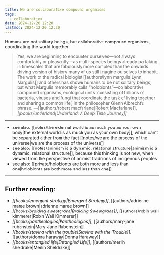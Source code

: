 ```yaml
---
title: We are collaborative compound organisms
tags:
  - collaboration
date: 2024-12-20 12:20
lastmod: 2024-12-20 12:20
---
```

Humans are not solitary beings, but collaborative compound organisms, coordinating the world together. 

> Yes, we are beginning to encounter ourselves—not always comfortably or pleasantly—as multi-species beings already partaking in timescales that are fabulously more complex than the onwards driving version of history many of us still imagine ourselves to inhabit. The work of the radical biologist [[authors/lynn margulis|Lynn Margulis]] and others has shown humans to be not solitary beings, but what Margulis memorably calls “holobionts”—collaborative compound organisms, ecological units ‘consisting of trillions of bacteria, viruses and fungi that coordinate the task of living together and sharing a common life’, in the philosopher Glenn Albrecht’s phrase. —[[authors/robert macfarlane|Robert Macfarlane]], *[[books/underland|Underland: A Deep Time Journey]]*

---
- see also: [[notes/the external world is as much you as your own body|the external world is as much you as your own body]], which can’t be separated either from the fact [[notes/we are the process of the universe|we are the process of the universe]]
- see also: [[notes/animism is a dynamic, relational structure|animism is a dynamic, relational structure]], because this thinking is not new, when viewed from the perspective of animist traditions of indigenous peoples
- see also: [[private/holobionts are both more and less than one|holobionts are both more and less than one]]
---
## Further reading:

- *[[books/emergent strategy|Emergent Strategy]]*, [[authors/adrienne maree brown|adrienne maree brown]]
- *[[books/braiding sweetgrass|Braiding Sweetgrass]]*, [[authors/robin wall kimmerer|Robin Wall Kimmerer]]
- *[[books/pantheologies|Pantheologies]]*, [[authors/mary-jane rubenstein|Mary-Jane Rubenstein]]
- *[[books/staying with the trouble|Staying with the Trouble]]*, [[authors/donna haraway|Donna Haraway]]
- *[[books/entangled life|Entangled Life]]*, [[authors/merlin sheldrake|Merlin Sheldrake]]